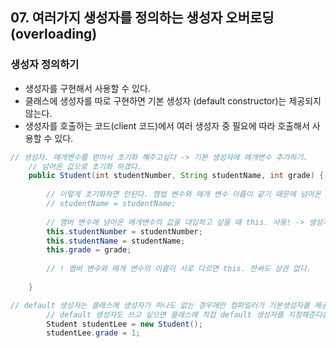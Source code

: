 ## 07. 여러가지 생성자를 정의하는 생성자 오버로딩(overloading)

### 생성자 정의하기

- 생성자를 구현해서 사용할 수 있다.
- 클래스에 생성자를 따로 구현하면 기본 생성자 (default constructor)는 제공되지 않는다.
- 생성자를 호출하는 코드(client 코드)에서 여러 생성자 중 필요에 따라 호출해서 사용할 수 있다.

```java
// 생성자. 매개변수를 받아서 초기화 해주고싶다 -> 기본 생성자에 매개변수 추가하기.
	// 넘어온 값으로 초기화 하겠다.
	public Student(int studentNumber, String studentName, int grade) {
		
		// 이렇게 초기화하면 안된다. 멤법 변수와 매개 변수 이름이 같기 때문에 넘어온 매개변수가 그냥 매개변수에 값을 대입하는 꼴이 된다.
		// studentName = studentName;
		
		// 멤버 변수에 넘어온 매개변수의 값을 대입하고 싶을 때 this. 사용! -> 생성자 역할
		this.studentNumber = studentNumber;
		this.studentName = studentName;
		this.grade = grade;
		
		// ! 멤버 변수와 매개 변수의 이름이 서로 다르면 this. 안써도 상관 없다.
		
	}
```

```java
// default 생성자는 클래스에 생성자가 하나도 없는 경우에만 컴파일러가 기본생성자를 제공해준다.
		// default 생성자도 쓰고 싶으면 클래스에 직접 default 생성자를 지정해준다음 사용가능하다.
		Student studentLee = new Student();
		studentLee.grade = 1;
```